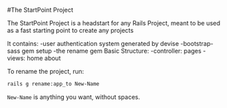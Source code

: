 #The StartPoint Project

The StartPoint Project is a headstart for any Rails Project, meant to be used as a fast starting point to create any projects

It contains:
	-user authentication system generated by devise
	-bootstrap-sass gem setup
	-the rename gem
Basic Structure:
	-controller: pages
		-views: home about

To rename the project, run:
```bash
rails g rename:app_to New-Name
```
`New-Name` is anything you want, without spaces.
